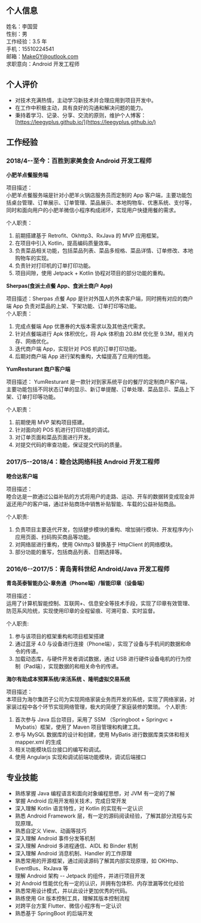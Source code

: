 ## 个人信息
姓名：李国营 <br>
性别：男 <br>
工作经验：3.5 年<br>
手机：15510224541<br>
邮箱：MakeGY@outlook.com<br>
求职意向：Android 开发工程师<br>

## 个人评价

* 对技术充满热情，主动学习新技术并合理应用到项目开发中。
* 在工作中积极主动，具有良好的沟通和解决问题的能力。
* 秉持着学习、记录、分享、交流的原则，维护个人博客：[https://leegyplus.github.io/](https://leegyplus.github.io/)

## 工作经验

### **2018/4--至今：百胜到家美食会 Android 开发工程师**

**小肥羊点餐服务端**

项目描述：<br>
小肥羊点餐服务端是针对小肥羊火锅店服务员而定制的 App 客户端，主要功能包括桌台管理、订单展示、订单管理、菜品展示、本地购物车、优惠系统、支付等，同时和面向用户的小肥羊微信小程序构成闭环，实现用户快捷用餐的需求。

个人职责：
1. 前期搭建基于 Retrofit、Okhttp3、RxJava 的 MVP 应用框架。
2. 在项目中引入 Kotlin，提高编码质量效率。
3. 负责菜品相关功能，包括菜品列表、菜品多规格、菜品详情、订单修改、本地购物车的实现。
4. 负责针对打印机的订单打印功能。
5. 项目间隙，使用 Jetpack + Kotlin 协程对项目的部分功能的重构。
   
**Sherpas(食派士点餐 App、食派士商户 App)** 

项目描述：Sherpas 点餐 App 是针对外国人的外卖客户端，同时拥有对应的商户端 App 负责对菜品的上架、下架功能、订单打印等功能。<br>
个人职责：
1. 完成点餐端 App 优惠券的大版本需求以及其他迭代需求。
2. 针对点餐端进行 Apk 体积优化，将 Apk 体积由 20.8M 优化至 9.3M，相关内存、网络优化。
3. 迭代商户端 App，实现针对 POS 机的订单打印功能。
4. 后期对商户端 App 进行架构重构，大幅提高了应用的性能。

**YumResturant 商户客户端** 

项目描述：
YumResturant 是一款针对到家系统平台的餐厅的定制商户客户端，主要功能包括不同状态订单的显示、新订单提醒、订单处理、菜品显示、菜品上下架、订单打印等功能。

个人职责：
1. 前期使用 MVP 架构项目搭建。
2. 针对面向的 POS 机进行打印功能的调试。
3. 对订单页面和菜品页面进行开发。
4. 对提交代码的审查功能，保证提交代码的质量。



### **2017/5--2018/4：睦合达网络科技 Android 开发工程师** 

**睦合达客户端** 

项目描述：<br>
睦合达是一款通过公益补贴的方式将用户的走路、运动、开车的数据转变成现金并返还用户的客户端，通过补贴商场中销售补贴智能、车载的公益补贴商品。

个人职责:
1. 负责项目主要迭代开发，包括健步模块的重构、增加骑行模块、开发程序内小应用页面、扫码购买商品等功能。
2. 对网络层进行重构，使用 Okhttp3 替换基于 HttpClient 的网络模块。
3. 部分功能的重写，包括商品列表、日期选择等。

### **2016/6--2017/5：青岛青科世纪 Android/Java 开发工程师** 

**青岛英泰智能办公-章务通（Phone端）/智能印章（设备端）**

项目描述：<br>
运用了计算机智能控制、互联网+、信息安全等技术手段，实现了印章有效管理、防范系风险统，实现使用印章的全程留痕、可溯可查、实时监督。

个人职责:
1. 参与该项目的框架重构和项目框架搭建
2. 通过蓝牙 4.0 与设备进行连接（Phone端），实现了设备与手机间的数据和命令的传递。
3. 加载动态库，与硬件开发者调试数据，通过 USB 进行硬件设备电机的行为控制（Pad端），实现数据的和相关命令的传递。

**海尔有助成本预算系统/来活系统 、隆明虚拟交易系统**

项目描述：<br>
本项目为海尔集团子公司为实现网络家装业务而开发的系统，实现了网络家装，对家装过程中各个环节实现网络管理，极大的简便了家庭装修的繁琐。
个人职责:
1. 首次参与 Java 后台项目，采用了 SSM （Springboot + Springvc + Mybatis）框架，使用了 Maven 项目管理和构建工具。
2. 参与 MySQL 数据库的设计和创建，使用 MyBatis 进行数据库类实体和相关mapper.xml 的生成
3. 相关功能模块后台接口的编写和调试。
4. 使用 Angularjs 实现和调试前端功能模块，调试后端接口


## 专业技能
* 熟练掌握 Java 编程语言和面向对象编程思想，对 JVM 有⼀定的了解
* 掌握 Android 应⽤开发相关技术，完成日常开发
* 深入理解 Kotlin 语言特性，对 Kotlin 的实现有一定认识
* 熟悉 Android Framework 层，有一定的源码阅读经验，了解其部分流程与实现原理。
* 熟悉⾃定义 View、动画等技巧
* 深入理解 Android 事件分发等机制
* 深⼊理解 Android 多进程通信、AIDL 和 Binder 机制
* 深⼊理解 Android 消息机制、Handler 的⼯作原理
* 熟悉常⽤的开源框架，通过阅读源码了解其内部实现原理，如 OKHttp、EventBus、RxJava 等
* 理解 Android 架构 -- Jetpack 的组件，并进行项目开发
* 对 Android 性能优化有一定的认识，并拥有包体积、内存泄漏等优化经验
* 熟悉常⽤设计模式，并以此设计更加优秀的代码。
* 熟练使用 Git 版本控制工具，理解其版本控制流程
* 对跨平台方案 Flutter、微信小程序有一定认识
* 熟悉基于 SpringBoot 的后端开发